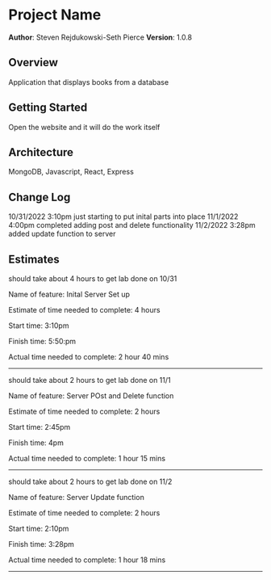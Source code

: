 # Project Name

**Author**: Steven Rejdukowski-Seth Pierce
**Version**: 1.0.8

## Overview

Application that displays books from a database

## Getting Started

Open the website and it will do the work itself

## Architecture

MongoDB, Javascript, React, Express

## Change Log

10/31/2022 3:10pm just starting to put inital parts into place
11/1/2022 4:00pm completed adding post and delete functionality
11/2/2022 3:28pm  added update function to server

## Estimates

should take about 4 hours to get lab done on 10/31

Name of feature: Inital Server Set up

Estimate of time needed to complete: 4 hours

Start time: 3:10pm

Finish time: 5:50:pm

Actual time needed to complete: 2 hour 40 mins
****************************************************************
should take about 2 hours to get lab done on 11/1

Name of feature: Server POst and Delete function

Estimate of time needed to complete: 2 hours

Start time: 2:45pm

Finish time: 4pm

Actual time needed to complete: 1 hour 15 mins
*******************************************************
should take about 2 hours to get lab done on 11/2

Name of feature: Server Update function

Estimate of time needed to complete: 2 hours

Start time: 2:10pm

Finish time: 3:28pm

Actual time needed to complete: 1 hour 18 mins
****************************************************************



